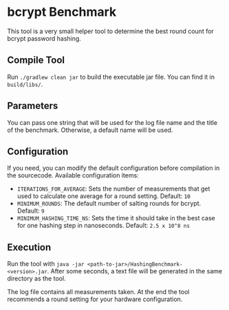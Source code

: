 # bcrypt Benchmark

This tool is a very small helper tool to determine the best round count for bcrypt password hashing.

## Compile Tool

Run `./gradlew clean jar` to build the executable jar file. You can find it in `build/libs/`.

## Parameters

You can pass one string that will be used for the log file name and the title of the benchmark. Otherwise, a default name will be used.

## Configuration

If you need, you can modify the default configuration before compilation in the sourcecode. Available configuration items:

- `ITERATIONS_FOR_AVERAGE`: Sets the number of measurements that get used to calculate one average for a round setting. Default: `10`
- `MINIMUM_ROUNDS`: The default number of salting rounds for bcrypt. Default: `9`
- `MINIMUM_HASHING_TIME_NS`: Sets the time it should take in the best case for one hashing step in nanoseconds. Default: `2.5 x 10^8 ns`

## Execution

Run the tool with `java -jar <path-to-jar>/HashingBenchmark-<version>.jar`. After some seconds, a text file will be generated in the same directory as the tool.

The log file contains all measurements taken. At the end the tool recommends a round setting for your hardware configuration.
